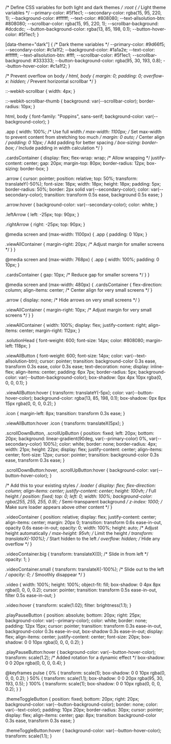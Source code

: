 /* Define CSS variables for both light and dark themes */
:root {
  /* Light theme variables */
  --primary-color: #5f1ec1;
  --secondary-color: rgba(15, 95, 220, 1);
  --background-color: #ffffff;
  --text-color: #808080;
  --text-allsolution-btn: #808080;
  --scrollbar-color: rgba(15, 95, 220, 1);
  --scrollbar-background: #dcdcdc;
  --button-background-color: rgba(13, 85, 198, 0.1);
  --button-hover-color: #5f1ec1;
}

[data-theme="dark"] {
  /* Dark theme variables */
  --primary-color: #9d66f5;
  --secondary-color: #c1a1f2;
  --background-color: #1a1a2e;
  --text-color: #ffffff;
  --text-allsolution-btn: #fff;
  --scrollbar-color: #5f1ec1;
  --scrollbar-background: #333333;
  --button-background-color: rgba(95, 30, 193, 0.8);
  --button-hover-color: #c1a1f2;
}

/* Prevent overflow on body */
html, body {
  margin: 0;
  padding: 0;
  overflow-x: hidden; /* Prevent horizontal scrollbar */
}

::-webkit-scrollbar {
  width: 4px;
}

::-webkit-scrollbar-thumb {
  background: var(--scrollbar-color);
  border-radius: 10px;
}

html, body {
  font-family: "Poppins", sans-serif;
  background-color: var(--background-color);
}

.app {
  width: 100%; /* Use full width */
  max-width: 1100px; /* Set max-width to prevent content from stretching too much */
  margin: 0 auto; /* Center align */
  padding: 0 10px; /* Add padding for better spacing */
  box-sizing: border-box; /* Include padding in width calculation */
}

.cardsContainer {
  display: flex;
  flex-wrap: wrap; /* Allow wrapping */
  justify-content: center;
  gap: 20px;
  margin-top: 80px;
  border-radius: 12px;
  box-sizing: border-box;
}

.arrow {
  cursor: pointer;
  position: relative;
  top: 50%;
  transform: translateY(-50%);
  font-size: 18px;
  width: 18px;
  height: 18px;
  padding: 5px;
  border-radius: 50%;
  border: 2px solid var(--secondary-color);
  color: var(--secondary-color);
  transition: transform 0.5s ease, background 0.5s ease;
}

.arrow:hover {
  background-color: var(--secondary-color);
  color: white;
}

.leftArrow {
  left: -25px;
  top: 90px;
}

.rightArrow {
  right: -25px;
  top: 90px;
}

@media screen and (max-width: 1100px) {
  .app {
    padding: 0 10px;
  }

  .viewAllContainer {
    margin-right: 20px; /* Adjust margin for smaller screens */
  }
}

@media screen and (max-width: 768px) {
  .app {
    width: 100%;
    padding: 0 10px;
  }

  .cardsContainer {
    gap: 10px; /* Reduce gap for smaller screens */
  }
}

@media screen and (max-width: 480px) {
  .cardsContainer {
    flex-direction: column;
    align-items: center; /* Center align for very small screens */
  }

  .arrow {
    display: none; /* Hide arrows on very small screens */
  }

  .viewAllContainer {
    margin-right: 10px; /* Adjust margin for very small screens */
  }
}

.viewAllContainer {
  width: 100%;
  display: flex;
  justify-content: right;
  align-items: center;
  margin-right: 112px;
}

.solutionHead {
  font-weight: 600;
  font-size: 14px;
  color: #808080;
  margin-left: 118px;
}

.viewAllButton {
  font-weight: 600;
  font-size: 14px;
  color: var(--text-allsolution-btn);
  cursor: pointer;
  transition: background-color 0.3s ease, transform 0.3s ease, color 0.3s ease;
  text-decoration: none;
  display: inline-flex;
  align-items: center;
  padding: 6px 7px;
  border-radius: 5px;
  background-color: var(--button-background-color);
  box-shadow: 0px 4px 10px rgba(0, 0, 0, 0.1);
}

.viewAllButton:hover {
  transform: translateY(-5px);
  color: var(--button-hover-color);
  background-color: rgba(13, 85, 198, 0.1);
  box-shadow: 0px 8px 15px rgba(0, 0, 0, 0.2);
}

.icon {
  margin-left: 8px;
  transition: transform 0.3s ease;
}

.viewAllButton:hover .icon {
  transform: translateX(5px);
}

.scrollDownButton,
.scrollUpButton {
  position: fixed;
  left: 20px;
  bottom: 20px;
  background: linear-gradient(90deg, var(--primary-color) 0%, var(--secondary-color) 100%);
  color: white;
  border: none;
  border-radius: 4px;
  width: 21px;
  height: 22px;
  display: flex;
  justify-content: center;
  align-items: center;
  font-size: 12px;
  cursor: pointer;
  transition: background-color 0.3s ease, transform 0.3s ease;
}

.scrollDownButton:hover, .scrollUpButton:hover {
  background-color: var(--button-hover-color);
}

/* Add this to your existing styles */
.loader {
  display: flex;
  flex-direction: column;
  align-items: center;
  justify-content: center;
  height: 100vh; /* Full height */
  position: fixed;
  top: 0;
  left: 0;
  width: 100%;
  background-color: rgba(255, 255, 255, 0.9); /* Semi-transparent background */
  z-index: 1000; /* Make sure loader appears above other content */
}

.videoContainer {
  position: relative;
  display: flex;
  justify-content: center;
  align-items: center;
  margin: 20px 0;
  transition: transform 0.6s ease-in-out, opacity 0.6s ease-in-out;
  opacity: 0;
  width: 100%;
  height: auto; /* Adjust height automatically */
  max-height: 95vh; /* Limit the height */
  transform: translateX(-100%); /* Start hidden to the left */
  overflow: hidden; /* Hide any overflow */
}

.videoContainer.big {
  transform: translateX(0); /* Slide in from left */
  opacity: 1;
}

.videoContainer.small {
  transform: translateX(-100%); /* Slide out to the left */
  opacity: 0; /* Smoothly disappear */
}

.video {
  width: 100%;
  height: 100%;
  object-fit: fill;
  box-shadow: 0 4px 8px rgba(0, 0, 0, 0.2);
  cursor: pointer;
  transition: transform 0.5s ease-in-out, filter 0.5s ease-in-out;
}

.video:hover {
  transform: scale(1.02);
  filter: brightness(1.1);
}

.playPauseButton {
  position: absolute;
  bottom: 20px;
  right: 25px;
  background-color: var(--primary-color);
  color: white;
  border: none;
  padding: 12px 15px;
  cursor: pointer;
  transition: transform 0.3s ease-in-out, background-color 0.3s ease-in-out, box-shadow 0.3s ease-in-out;
  display: flex;
  align-items: center;
  justify-content: center;
  font-size: 20px;
  box-shadow: 0 0 10px rgba(0, 0, 0, 0.2);
}

.playPauseButton:hover {
  background-color: var(--button-hover-color);
  transform: scale(1.2); /* Added rotation for a dynamic effect */
  box-shadow: 0 0 20px rgba(0, 0, 0, 0.4);
}

@keyframes pulse {
  0% {
    transform: scale(1);
    box-shadow: 0 0 10px rgba(0, 0, 0, 0.2);
  }
  50% {
    transform: scale(1.1);
    box-shadow: 0 0 20px rgba(95, 30, 193, 0.5);
  }
  100% {
    transform: scale(1);
    box-shadow: 0 0 10px rgba(0, 0, 0, 0.2);
  }
}

.themeToggleButton {
  position: fixed;
  bottom: 20px;
  right: 20px;
  background-color: var(--button-background-color);
  border: none;
  color: var(--text-color);
  padding: 10px 20px;
  border-radius: 30px;
  cursor: pointer;
  display: flex;
  align-items: center;
  gap: 8px;
  transition: background-color 0.3s ease, transform 0.3s ease;
}

.themeToggleButton:hover {
  background-color: var(--button-hover-color);
  transform: scale(1.1);
}
